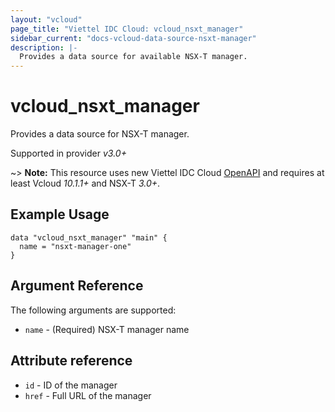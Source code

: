 ```yaml
---
layout: "vcloud"
page_title: "Viettel IDC Cloud: vcloud_nsxt_manager"
sidebar_current: "docs-vcloud-data-source-nsxt-manager"
description: |-
  Provides a data source for available NSX-T manager.
---
```


# vcloud\_nsxt\_manager

Provides a data source for NSX-T manager.

Supported in provider *v3.0+*

~> **Note:** This resource uses new Viettel IDC Cloud
[OpenAPI](https://code.vmware.com/docs/11982/getting-started-with-vmware-cloud-director-openapi) and
requires at least Vcloud *10.1.1+* and NSX-T *3.0+*.

## Example Usage 

```hcl
data "vcloud_nsxt_manager" "main" {
  name = "nsxt-manager-one"
}
```


## Argument Reference

The following arguments are supported:

* `name` - (Required) NSX-T manager name

## Attribute reference

* `id` - ID of the manager
* `href` - Full URL of the manager
